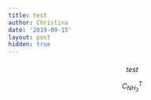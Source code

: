 ```yaml
---
title: test
author: Christina
date: '2019-09-15'
layout: post
hidden: true
---
```



<h6 style="text-align:center">
test


$$
C^T_{NH_3}
$$
